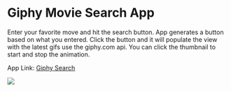 # Giphy Movie Search App
Enter your favorite move and hit the search button. App generates a button based on what you entered. Click the button and it will populate the view with the latest gifs use the giphy.com api.  You can click the thumbnail to start and stop the animation.

App Link: <a href="http://adamchampagne.com/giphy-search/" target="_blank">Giphy Search</a>

<img src="https://github.com/acbrent25/giphy-search/blob/master/giphy-search.gif?raw=true">
